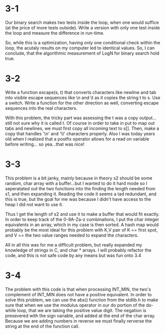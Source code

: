# 3-1 
Our binary search makes two tests inside the loop, when one would suffice (at 
the price of more tests outside). Write a version with only one test inside the
loop and measure the difference in run-time.

So, while this is a optimization, having only one conditional check within the loop,
the acutaly results on my computer led to identical values. So, I can conclude, that 
the algorithmic measurement of LogN for binary search hold true.

# 3-2
Write a function escape(s, t) that converts characters like newline and tab 
into visible escape sequences like \n and \t as it copies the string t to s. 
Use a switch. Write a function for the other direction as well, converting 
escape sequences into the real characters.

With this problem, the tricky part was assessing the t was a copy output...
still not sure why it is called t. Of course in order to take in put to map out 
tabs and newlines, we must first copy all incoming text to s[]. Then, make a copy 
that handles '\n' and '\t' characters properly. Also I was today years old when 
I realized that a postfix operator allows for a read on variable before writing...
so yea...that was nice!


# 3-3
This problem is a bit janky, mainly because in theory s2 should be some random,
char array with a buffer...but I wanted to do it hard mode so I seperatated out 
the two functions into the finding the length needed from s1, and then expanding 
it. Reading the code it seems a tad redundant, and this is true, but the goal for
me was because I didn't have access to the heap I did not want to use it. 

Thus I get the length of s2 and use it to make a buffer that would fit exactly.
In order to keep track of the 0-9A-Za-z combinaitons, I put the char integer 
equivalents in an array, which in my case is then sorted. A hash map would probably
be the most ideal for this problem with K,V pair of K == first spot, and V == the 
two value ranges needed to expand the characters. 

All in all this was for me a difficult problem, but really expanded my knowledge 
of strings in C, and char * arrays. I will probably refactor the code, and this 
is not safe code by any means but was fun onto 3.4

# 3-4
The problem with this code is that when processing INT_MIN, the two's complement 
of INT_MIN does not have a positive equivalent. In order to solve this problem,
we can use the abs() function from the stdlib.h to make sure that when we use 
the modulus operator in our do portion of the do-while loop, that we are taking 
the positive value digit. The negation is presevered with the sign variable, and 
added at the end of the char array. Because we are adding numbers in reverse we 
must finally rerverse the string at the end of the function call. 

